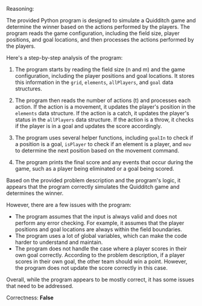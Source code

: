 Reasoning:

The provided Python program is designed to simulate a Quidditch game and determine the winner based on the actions performed by the players. The program reads the game configuration, including the field size, player positions, and goal locations, and then processes the actions performed by the players.

Here's a step-by-step analysis of the program:

1. The program starts by reading the field size (n and m) and the game configuration, including the player positions and goal locations. It stores this information in the `grid`, `elements`, `allPlayers`, and `goal` data structures.

2. The program then reads the number of actions (t) and processes each action. If the action is a movement, it updates the player's position in the `elements` data structure. If the action is a catch, it updates the player's status in the `allPlayers` data structure. If the action is a throw, it checks if the player is in a goal and updates the score accordingly.

3. The program uses several helper functions, including `goalIn` to check if a position is a goal, `isPlayer` to check if an element is a player, and `mov` to determine the next position based on the movement command.

4. The program prints the final score and any events that occur during the game, such as a player being eliminated or a goal being scored.

Based on the provided problem description and the program's logic, it appears that the program correctly simulates the Quidditch game and determines the winner.

However, there are a few issues with the program:

* The program assumes that the input is always valid and does not perform any error checking. For example, it assumes that the player positions and goal locations are always within the field boundaries.
* The program uses a lot of global variables, which can make the code harder to understand and maintain.
* The program does not handle the case where a player scores in their own goal correctly. According to the problem description, if a player scores in their own goal, the other team should win a point. However, the program does not update the score correctly in this case.

Overall, while the program appears to be mostly correct, it has some issues that need to be addressed.

Correctness: **False**